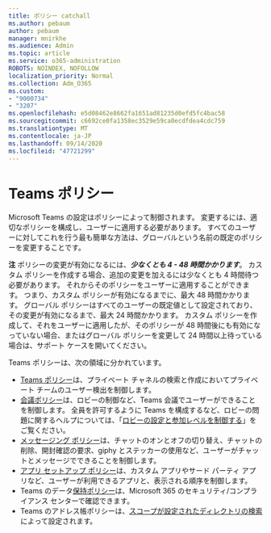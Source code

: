 ```yaml
---
title: ポリシー catchall
ms.author: pebaum
author: pebaum
manager: mnirkhe
ms.audience: Admin
ms.topic: article
ms.service: o365-administration
ROBOTS: NOINDEX, NOFOLLOW
localization_priority: Normal
ms.collection: Adm_O365
ms.custom:
- "9000734"
- "3207"
ms.openlocfilehash: e5d08462e8662fa1651ad81235d0efd5fc4bac58
ms.sourcegitcommit: c6692ce0fa1358ec3529e59ca0ecdfdea4cdc759
ms.translationtype: MT
ms.contentlocale: ja-JP
ms.lasthandoff: 09/14/2020
ms.locfileid: "47721299"
---
```

# <a name="teams-policies"></a>Teams ポリシー

Microsoft Teams の設定はポリシーによって制御されます。 変更するには、適切なポリシーを構成し、ユーザーに適用する必要があります。 すべてのユーザーに対してこれを行う最も簡単な方法は、グローバルという名前の既定のポリシーを変更することです。 

**注** ポリシーの変更が有効になるには、***少なくとも 4 - 48 時間かかります***。 カスタム ポリシーを作成する場合、追加の変更を加えるには少なくとも 4 時間待つ必要があります。 それからそのポリシーをユーザーに適用することができます。 つまり、カスタム ポリシーが有効になるまでに、最大 48 時間かかります。 グローバル ポリシーはすべてのユーザーの既定値として設定されており、その変更が有効になるまで、最大 24 時間かかります。 カスタム ポリシーを作成して、それをユーザーに適用したが、そのポリシーが 48 時間後にも有効になっていない場合、またはグローバル ポリシーを変更して 24 時間以上待っている場合は、サポート ケースを開いてください。

Teams ポリシーは、次の領域に分かれています。

- [Teams ポリシー](https://docs.microsoft.com/MicrosoftTeams/teams-policies)は、プライベート チャネルの検索と作成においてプライベート チームのユーザー検出を制御します。  
- [会議ポリシー](https://docs.microsoft.com/microsoftteams/meeting-policies-in-teams)は、ロビーの制御など、Teams 会議でユーザーができることを制御します。 全員を許可するように Teams を構成するなど、ロビーの問題に関するヘルプについては、「[ロビーの設定と参加レベルを制御する](https://docs.microsoft.com/alchemyinsights/bypass-lobby)」をご覧ください。
- [メッセージング ポリシー](https://docs.microsoft.com/microsoftteams/messaging-policies-in-teams)は、チャットのオンとオフの切り替え、チャットの削除、開封確認の要求、giphy とステッカーの使用など、ユーザーがチャットとメッセージでできることを制御します。
- [アプリ セットアップ ポリシー](https://docs.microsoft.com/MicrosoftTeams/teams-app-setup-policies)は、カスタム アプリやサード パーティ アプリなど、ユーザーが利用できるアプリと、表​​示される順序を制御します。  
- Teams のデータ[保持ポリシー](https://docs.microsoft.com/microsoftteams/retention-policies)は、Microsoft 365 のセキュリティ/コンプライアンス センターで確認できます。
- Teams のアドレス帳ポリシーは、[スコープが設定されたディレクトリの検索](https://docs.microsoft.com/MicrosoftTeams/teams-scoped-directory-search)によって設定されます。